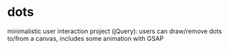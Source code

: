 # dots
minimalistic user interaction project (jQuery): users can draw/remove dots to/from a canvas, includes some animation with GSAP
